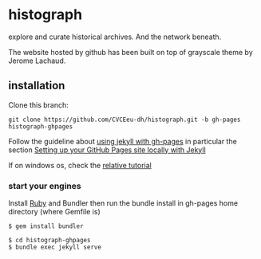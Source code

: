 # histograph

explore and curate historical archives. And the network beneath.

The website hosted by github has been built on top of grayscale theme by Jerome Lachaud.

## installation

Clone this branch:

```
git clone https://github.com/CVCEeu-dh/histograph.git -b gh-pages histograph-ghpages
```

Follow the guideline about [using jekyll with gh-pages](https://help.github.com/articles/using-jekyll-with-pages/)
in particular the section [Setting up your GitHub Pages site locally with Jekyll](https://help.github.com/articles/setting-up-your-github-pages-site-locally-with-jekyll/)

If on windows os, check the [relative tutorial](http://jekyll-windows.juthilo.com/5-running-jekyll/)

### start your engines
Install [Ruby](https://www.ruby-lang.org/en/downloads/) and Bundler then run the bundle install in gh-pages home directory (where Gemfile is)

```
$ gem install bundler

$ cd histograph-ghpages
$ bundle exec jekyll serve
```



  